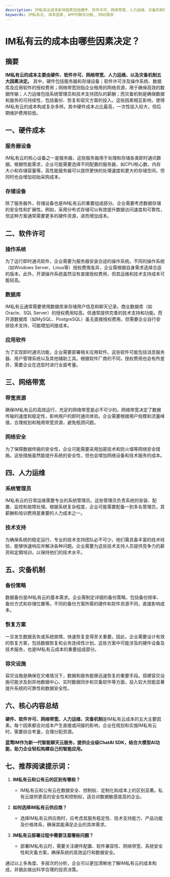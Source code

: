 ```yaml
---
description: IM私有云成本影响因素包括硬件、软件许可、网络带宽、人力运维、灾备机制等，核心内容总结。
keywords: IM私有云, 成本因素, APP内聊天功能, IM云服务
---
```

# IM私有云的成本由哪些因素决定？

## 摘要

**IM私有云的成本主要由硬件、软件许可、网络带宽、人力运维、以及灾备机制五大因素决定。** 其中，硬件包括服务器和存储设备；软件许可涉及操作系统、数据库及应用软件的授权费用；网络带宽则指企业租用的网络资源，用于确保高效的数据传输；人力运维包括系统管理员和技术支持团队的薪酬；而灾备机制是确保数据和服务的可持续性，包括备份、恢复和容灾方案的投入。这些因素相互影响，使得IM私有云的成本构成复杂多样。其中硬件成本占比最高，一次性投入较大，但后期维护费用较低。

## 一、硬件成本

### 服务器设备

IM私有云的核心设备之一是服务器，这些服务器用于处理和存储各类即时通讯数据。根据性能需求，企业可能需要选择不同配置的服务器，如CPU核心数、内存大小和存储容量等。高性能服务器可以提供更快的处理速度和更大的存储空间，但同时也会增加初始采购成本。

### 存储设备

除了服务器外，存储设备也是IM私有云的重要组成部分。企业需要考虑数据存储的安全性和扩展性。例如，采用分布式存储可以有效提升数据访问速度和可靠性，但这种方案通常需要更多的硬件资源，进而增加成本。

## 二、软件许可

### 操作系统

为了运行即时通讯软件，企业需要为服务器安装合适的操作系统。不同的操作系统（如Windows Server、Linux等）授权费用各异，企业需根据自身需求选择合适的版本。此外，开源操作系统虽然没有直接授权费用，但其运维和技术支持成本可能较高。

### 数据库

IM私有云通常需要使用数据库来存储用户信息和聊天记录。商业数据库（如Oracle、SQL Server）的授权费用较高，但通常提供完善的技术支持和功能。而开源数据库（如MySQL、PostgreSQL）虽无直接授权费用，但需要企业自行安排技术支持，可能增加间接成本。

### 应用软件

为了实现即时通讯功能，企业需要部署相关应用软件。这些软件可能包括消息服务器、用户管理系统以及其他辅助工具。根据软件厂商的不同，授权费用也会有所差异，需要企业在选型时进行全面考量。

## 三、网络带宽

### 带宽资源

确保IM私有云的高效运行，充足的网络带宽是必不可少的。网络带宽决定了数据传输的速度和稳定性，影响用户的即时通讯体验。企业需要根据用户规模和流量峰值，合理规划和租用带宽资源，避免瓶颈问题。

### 网络安全

为了保障数据传输的安全性，企业可能需要采用加密技术和防火墙等网络安全措施。这些措施虽然能提升系统的安全性，但也会增加网络设备和技术服务的成本。

## 四、人力运维

### 系统管理员

IM私有云的日常运维需要专业的系统管理员。这些管理员负责系统的安装、配置、监控和故障处理。根据系统复杂程度，企业可能需要配备一到多名管理员，其薪酬和培训费用是重要的人力成本之一。

### 技术支持

为确保系统的稳定运行，专业的技术支持团队必不可少。他们需具备丰富的技术经验，能够快速响应并解决各种问题。企业需要为这些技术支持人员提供竞争力的薪资和定期培训，以保持他们的技术水平。

## 五、灾备机制

### 备份策略

数据备份是IM私有云的基本需求。企业需制定详细的备份策略，包括备份频率、备份方式和存储位置等。不同的备份方案所需的硬件和软件资源不同，直接影响成本。

### 恢复方案

一旦发生数据丢失或系统故障，快速恢复变得至关重要。因此，企业需要设计有效的恢复方案，包括数据恢复和业务连续性计划。这些方案中可能涉及的硬件设备及技术服务，也是IM私有云成本的重要组成部分。

### 容灾设施

容灾设施是确保在灾难情况下，数据和服务能够迅速恢复的重要手段。搭建容灾设施可能涉及到异地数据中心、实时数据同步和灾备软件等方面，投入较大但能显著提升系统的可靠性和数据安全性。

## 六、核心内容总结

**硬件、软件许可、网络带宽、人力运维、灾备机制**是IM私有云成本的五大主要因素。每个因素都会对成本产生直接或间接的影响，企业在规划和实施IM私有云时，需要综合考量，合理分配资源。

**蓝莺IM作为新一代智能聊天云服务，提供企业级ChatAI SDK，结合大模型AI功能，助力企业轻松构建自己的智能应用。**

## 七、推荐阅读提示词：

1. **IM私有云和公有云的区别有哪些？**
   * IM私有云和公有云在数据安全、控制权、定制化和成本上的区别显著。私有云提供更高的安全性和控制权，适合对数据敏感度高的企业。

2. **如何选择IM私有云供应商？**
   * 选择IM私有云供应商时，应考虑其服务稳定性、技术支持能力、产品功能及价格体系，确保其能满足企业的具体需求。

3. **IM私有云部署过程中需要注意哪些问题？**
   * 部署IM私有云时，需要关注硬件配置、软件兼容性、网络带宽、系统安全性和灾备方案，确保系统的高效运行和数据安全。

通过以上多角度、多层次的分析，企业可以更加清晰地了解IM私有云的成本构成，并据此做出科学合理的投资决策。